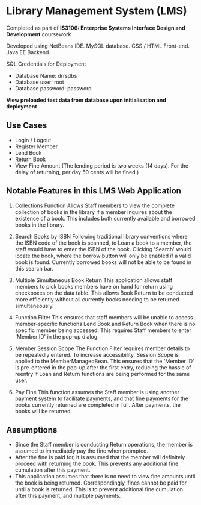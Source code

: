 # Library Management System (LMS)
Completed as part of <b>IS3106: Enterprise Systems Interface Design and Development</b> coursework

Developed using NetBeans IDE. MySQL database. CSS / HTML Front-end. Java EE Backend.

SQL Credentials for Deployment
- Database Name: drrsdbs
- Database user: root
- Database password: password

<b>View preloaded test data from database upon initialisation and deployment</b>

## Use Cases
- Login / Logout
- Register Member
- Lend Book
- Return Book
- View Fine Amount (The lending period is two weeks (14 days). For the delay of returning, per day 50 cents will be fined.)

## Notable Features in this LMS Web Application
1. Collections Function
Allows Staff members to view the complete collection of books in the library if a member inquires about the existence of a book. This includes both currently available and borrowed books in the library.

2. Search Books by ISBN
Following traditional library conventions where the ISBN code of the book is scanned, to Loan a book to a member, the staff would have to enter the ISBN of the book. Clicking 'Search' would locate the book, where the borrow button will only be enabled if a valid book is found. Currently borrowed books will not be able to be found in this search bar.

3. Multiple Simultaneous Book Return
This application allows staff members to pick books members have on hand for return using checkboxes on the data table. This allows Book Return to be conducted more efficiently without all currently books needing to be returned simultaneously.

4. Function Filter
This ensures that staff members will be unable to access member-specific functions Lend Book and Return Book when there is no specific member being accessed. This requires Staff members to enter 'Member ID' in the pop-up dialog.

5. Member Session Scope
The Function Filter requires member details to be repeatedly entered. To increase accessibility, Session Scope is applied to the MemberManagedBean. This ensures that the 'Member ID' is pre-entered in the pop-up after the first entry, reducing the hassle of reentry if Loan and Return functions are being performed for the same user.

6. Pay Fine
This function assumes the Staff member is using another payment system to facilitate payments, and that fine payments for the books currently returned are completed in full. After payments, the books will be returned.

## Assumptions
- Since the Staff member is conducting Return operations, the member is assumed to immediately pay the fine when prompted.
- After the fine is paid for, it is assumed that the member will definitely proceed with returning the book. This prevents any additional fine cumulation after this payment.
- This application assumes that there is no need to view fine amounts until the book is being returned. Correspondingly, fines cannot be paid for until a book is returned. This is to prevent additional fine cumulation after this payment, and multiple payments.
